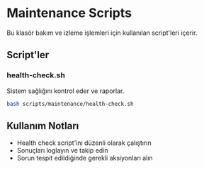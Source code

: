 # Maintenance Scripts

Bu klasör bakım ve izleme işlemleri için kullanılan script'leri içerir.

## Script'ler

### health-check.sh
Sistem sağlığını kontrol eder ve raporlar.
```bash
bash scripts/maintenance/health-check.sh
```

## Kullanım Notları

- Health check script'ini düzenli olarak çalıştırın
- Sonuçları loglayın ve takip edin
- Sorun tespit edildiğinde gerekli aksiyonları alın 